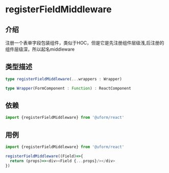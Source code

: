 # registerFieldMiddleware

## 介绍

注册一个表单字段包装组件，类似于HOC，但是它是先注册组件层级浅,后注册的组件层级深，所以起名middleware

## 类型描述

```typescript
type registerFieldMiddleware(...wrappers : Wrapper)

type Wrapper(FormComponent : Function) : ReactComponent
```

## 依赖

```javascript
import {registerFieldMiddleware} from '@uform/react'
```

## 用例

```javascript
import {registerFieldMiddleware} from '@uform/react'

registerFieldMiddleware((Field)=>{
  return (props)=><div><Field {...props}/></div>
})
```
